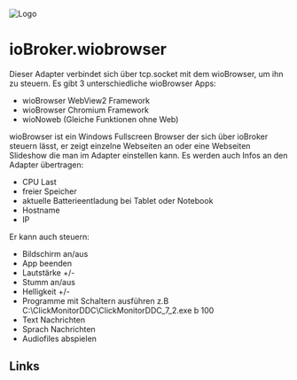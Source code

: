 ![Logo](../admin/wiobrowser.png)
# ioBroker.wiobrowser

Dieser Adapter verbindet sich über tcp.socket mit dem wioBrowser, um ihn zu steuern. Es gibt 3 unterschiedliche wioBrowser Apps:

+ wioBrowser WebView2 Framework
+ wioBrowser Chromium Framework
+ wioNoweb (Gleiche Funktionen ohne Web)

wioBrowser ist ein Windows Fullscreen Browser der sich über ioBroker steuern lässt, er zeigt einzelne Webseiten an oder eine Webseiten Slideshow die man im Adapter einstellen kann. Es werden auch Infos an den Adapter übertragen:

+ CPU Last
+ freier Speicher
+ aktuelle Batterieentladung bei Tablet oder Notebook
+ Hostname
+ IP

Er kann auch steuern:

+ Bildschirm an/aus
+ App beenden
+ Lautstärke +/-
+ Stumm an/aus
+ Helligkeit +/-
+ Programme mit Schaltern ausführen z.B C:\ClickMonitorDDC\ClickMonitorDDC_7_2.exe b 100
+ Text Nachrichten
+ Sprach Nachrichten
+ Audiofiles abspielen

## Links
